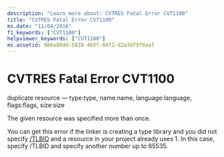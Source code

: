 ```yaml
---
description: "Learn more about: CVTRES Fatal Error CVT1100"
title: "CVTRES Fatal Error CVT1100"
ms.date: "11/04/2016"
f1_keywords: ["CVT1100"]
helpviewer_keywords: ["CVT1100"]
ms.assetid: 886e88dd-5818-4b5f-84f2-d2a3d75f0aaf
---
```

# CVTRES Fatal Error CVT1100

duplicate resource — type:type, name:name, language:language, flags:flags, size:size

The given resource was specified more than once.

You can get this error if the linker is creating a type library and you did not specify [/TLBID](../../build/reference/tlbid-specify-resource-id-for-typelib.md) and a resource in your project already uses 1. In this case, specify /TLBID and specify another number up to 65535.
